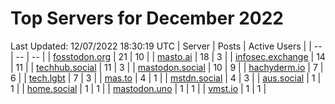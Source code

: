 # Top Servers for December 2022
Last Updated: 12/07/2022 18:30:19 UTC
| Server | Posts | Active Users |
| -- | -- | -- |
| [fosstodon.org](https://fosstodon.org/tags/PowerShell) | 21 | 10 |
| [masto.ai](https://masto.ai/tags/PowerShell) | 18 | 3 |
| [infosec.exchange](https://infosec.exchange/tags/PowerShell) | 14 | 11 |
| [techhub.social](https://techhub.social/tags/PowerShell) | 11 | 3 |
| [mastodon.social](https://mastodon.social/tags/PowerShell) | 10 | 9 |
| [hachyderm.io](https://hachyderm.io/tags/PowerShell) | 7 | 6 |
| [tech.lgbt](https://tech.lgbt/tags/PowerShell) | 7 | 3 |
| [mas.to](https://mas.to/tags/PowerShell) | 4 | 1 |
| [mstdn.social](https://mstdn.social/tags/PowerShell) | 4 | 3 |
| [aus.social](https://aus.social/tags/PowerShell) | 1 | 1 |
| [home.social](https://home.social/tags/PowerShell) | 1 | 1 |
| [mastodon.uno](https://mastodon.uno/tags/PowerShell) | 1 | 1 |
| [vmst.io](https://vmst.io/tags/PowerShell) | 1 | 1 |
